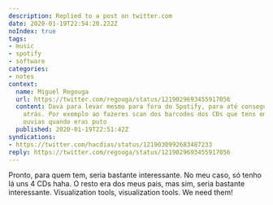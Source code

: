 ```yaml
---
description: Replied to a post on twitter.com
date: 2020-01-19T22:54:20.232Z
noIndex: true
tags:
- music
- spotify
- software
categories:
- notes
context:
  name: Miguel Regouga
  url: https://twitter.com/regouga/status/1219029693455917056
  content: Dava para levar mesmo para fora do Spotify, para até conseguires ir mais
    atrás. Por exemplo ao fazeres scan dos barcodes dos CDs que tens em casa e que
    ouvias quando eras puto
  published: 2020-01-19T22:51:42Z
syndications:
- https://twitter.com/hacdias/status/1219030992683487233
reply: https://twitter.com/regouga/status/1219029693455917056
---
```


Pronto, para quem tem, seria bastante interessante. No meu caso, só tenho lá uns 4 CDs haha. O resto era dos meus pais, mas sim, seria bastante interessante. Visualization tools, visualization tools. We need them!
